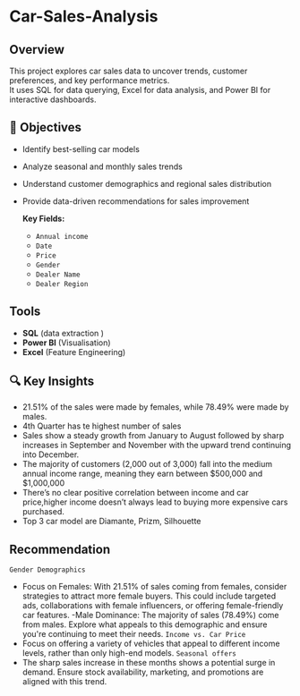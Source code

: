 # Car-Sales-Analysis

##  Overview  
This project explores car sales data to uncover trends, customer preferences, and key performance metrics.  
It uses SQL for data querying, Excel for data analysis, and Power BI for interactive dashboards.

## 🎯 Objectives  
- Identify best-selling car models   
- Analyze seasonal and monthly sales trends  
- Understand customer demographics and regional sales distribution  
- Provide data-driven recommendations for sales improvement
 
  **Key Fields:**  
  - `Annual income`  
  - `Date`  
  - `Price`  
  - `Gender`  
  - `Dealer Name`  
  - `Dealer Region`
    
## Tools  
- **SQL** (data extraction )   
- **Power BI** (Visualisation)  
- **Excel** (Feature Engineering)

## 🔍 Key Insights  
- 21.51% of the sales were made by females, while 78.49% were made by males.
- 4th Quarter has te highest number of sales
- Sales show a steady growth from January to August followed by sharp increases in September and November with the upward trend continuing into December.
- The majority of customers (2,000 out of 3,000) fall into the medium annual income range,
meaning they earn between $500,000 and $1,000,000
- There’s no clear positive correlation between income and car price,higher income doesn’t always lead to buying more expensive cars purchased.
- Top 3 car model are Diamante, Prizm, Silhouette
  
## Recommendation
`Gender Demographics`
 - Focus on Females: With 21.51% of sales coming from females, consider strategies to attract more female buyers. This could include targeted ads, collaborations with female influencers, or offering female-friendly car features.
 -Male Dominance: The majority of sales (78.49%) come from males. Explore what appeals to this demographic and ensure you're continuing to meet their needs.
`Income vs. Car Price`
 -  Focus on offering a variety of vehicles that appeal to different income levels, rather than only high-end models.
`Seasonal offers`
 - The sharp sales increase in these months shows a potential surge in demand. Ensure stock availability, marketing, and promotions are aligned with this trend.
